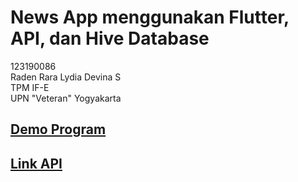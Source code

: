 # News App menggunakan Flutter, API, dan Hive Database <br>
123190086 <br>
Raden Rara Lydia Devina S <br>
TPM IF-E <br>
UPN "Veteran" Yogyakarta <br>
## [Demo Program](https://youtu.be/DRFr0F-7j3g) <br>
## [Link API](https://newsapi.org/v2/top-headlines?country=id)



